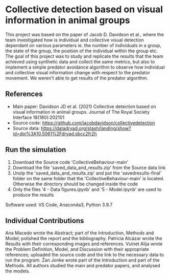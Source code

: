 # Collective detection based on visual information in animal groups

This project was based on the paper of Jacob D. Davidson et al., where the team investigated how is individual and collective visual detection dependant on various parameters ie. the number of individuals in a group, the state of the group, the position of the individual within the group etc. The goal of this project was to study and replicate the results that the team achieved using synthetic data and collect the same metrics, but also to implement a simple predator avoidance algorithm to observe how individual and collective visual information change with respect to the predator movement.
We weren't able to get results of the predator algorithm.


## References 
* Main paper: Davidson JD et al. (2021) Collective detection based on visual information in animal groups. Journal of The Royal Society Interface 18(180):202101
* Source code: https://github.com/jacobdavidson/collectivedetection
* Source data: https://datadryad.org/stash/landing/show?id=doi%3A10.5061%2Fdryad.sbcc2fr2h

## Run the simulation
1. Download the Source code 'CollectiveBehaviour-main'
2. Download the file 'saved_data_and_results.zip' from the Source data link
3. Unzip the 'saved_data_and_results.zip' and put the 'savedresults-final' folder on the same folder that the 'CollectiveBehaviour-main' is located. Otherwise the directory should be changed inside the code
4. Only the files '4 - Data figures.ipynb' and '5 - Model.ipynb' are used to produce the results

Software used: VS Code, Anaconda3, Python 3.9.7

## Individual Contributions

Ana Macedo wrote the Abstract; part of the Introduction, Methods and Model; polished the report and the bibliography. Patricia Alcázar wrote the Results with their corresponding images and references. Vulnet Alija wrote the Problem Definition, Model, and Discussion with their appropriate references; uploaded the source code and the link to the necessary data to run the program. Žan Jonke wrote part of the Introduction and part of the Methods.
All authors studied the main and predator papers, and analysed the models.
